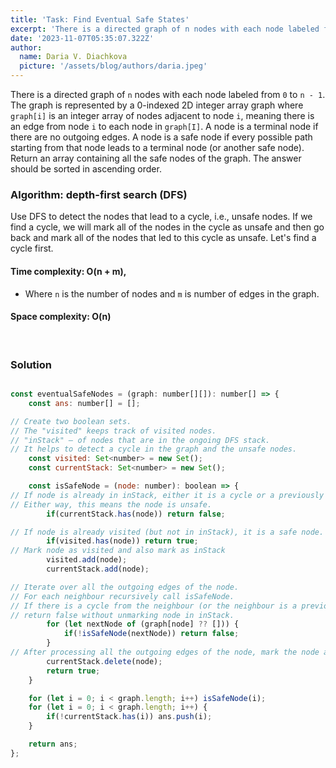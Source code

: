 ```yaml
---
title: 'Task: Find Eventual Safe States'
excerpt: 'There is a directed graph of n nodes with each node labeled from 0 to n - 1. The graph is represented by a 0-indexed 2D integer array graph where graph[i] is an integer array of nodes adjacent to node i, meaning there is an edge from node i to each node in graph[I]. A node is a terminal node if there are no outgoing edges. A node is a safe node if every possible path starting from that node leads to a terminal node (or another safe node). Return an array containing all the safe nodes of the graph. The answer should be sorted in ascending order.'
date: '2023-11-07T05:35:07.322Z'
author:
  name: Daria V. Diachkova
  picture: '/assets/blog/authors/daria.jpeg'
---
```


There is a directed graph of `n` nodes with each node labeled from `0` to `n - 1`. The graph is represented by a 0-indexed 2D integer array graph where `graph[i]` is an integer array of nodes adjacent to node `i`, meaning there is an edge from node `i` to each node in `graph[I]`. A node is a terminal node if there are no outgoing edges. A node is a safe node if every possible path starting from that node leads to a terminal node (or another safe node). Return an array containing all the safe nodes of the graph. The answer should be sorted in ascending order.

### Algorithm: depth-first search (DFS)

Use DFS to detect the nodes that lead to a cycle, i.e., unsafe nodes. If we find a cycle, we will mark all of the nodes in the cycle as unsafe and then go back and mark all of the nodes that led to this cycle as unsafe. Let's find a cycle first.

####  Time complexity: O(n + m), 
- Where `n` is the number of nodes and `m` is number of edges in the graph.
#### Space complexity: O(n)

<br />


### Solution


```js

const eventualSafeNodes = (graph: number[][]): number[] => {
    const ans: number[] = [];

// Create two boolean sets.
// The "visited" keeps track of visited nodes.
// "inStack" – of nodes that are in the ongoing DFS stack.
// It helps to detect a cycle in the graph and the unsafe nodes.
    const visited: Set<number> = new Set();
    const currentStack: Set<number> = new Set();

    const isSafeNode = (node: number): boolean => {
// If node is already in inStack, either it is a cycle or a previously detected unsafe node.
// Either way, this means the node is unsafe.
        if(currentStack.has(node)) return false;

// If node is already visited (but not in inStack), it is a safe node.
        if(visited.has(node)) return true;
// Mark node as visited and also mark as inStack
        visited.add(node);
        currentStack.add(node);

// Iterate over all the outgoing edges of the node.
// For each neighbour recursively call isSafeNode.
// If there is a cycle from the neighbour (or the neighbour is a previously detected as unsafe),
// return false without unmarking node in inStack.
        for (let nextNode of (graph[node] ?? [])) {
            if(!isSafeNode(nextNode)) return false;
        }
// After processing all the outgoing edges of the node, mark the node as safe.
        currentStack.delete(node);
        return true;
    }

    for (let i = 0; i < graph.length; i++) isSafeNode(i);
    for (let i = 0; i < graph.length; i++) {
        if(!currentStack.has(i)) ans.push(i);
    }

    return ans;
};

```
